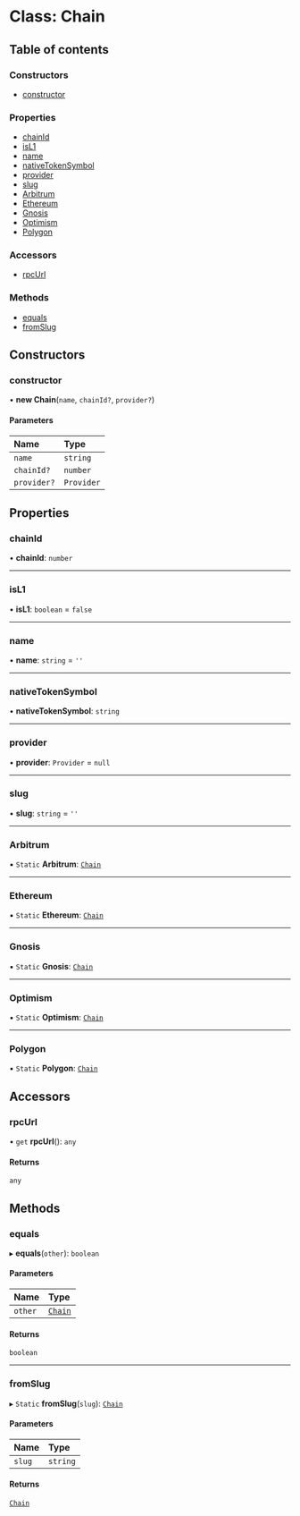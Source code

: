 # Class: Chain

## Table of contents

### Constructors

- [constructor](Chain.md#constructor)

### Properties

- [chainId](Chain.md#chainid)
- [isL1](Chain.md#isl1)
- [name](Chain.md#name)
- [nativeTokenSymbol](Chain.md#nativetokensymbol)
- [provider](Chain.md#provider)
- [slug](Chain.md#slug)
- [Arbitrum](Chain.md#arbitrum)
- [Ethereum](Chain.md#ethereum)
- [Gnosis](Chain.md#gnosis)
- [Optimism](Chain.md#optimism)
- [Polygon](Chain.md#polygon)

### Accessors

- [rpcUrl](Chain.md#rpcurl)

### Methods

- [equals](Chain.md#equals)
- [fromSlug](Chain.md#fromslug)

## Constructors

### <a id="constructor" name="constructor"></a> constructor

• **new Chain**(`name`, `chainId?`, `provider?`)

#### Parameters

| Name | Type |
| :------ | :------ |
| `name` | `string` |
| `chainId?` | `number` |
| `provider?` | `Provider` |

## Properties

### <a id="chainid" name="chainid"></a> chainId

• **chainId**: `number`

___

### <a id="isl1" name="isl1"></a> isL1

• **isL1**: `boolean` = `false`

___

### <a id="name" name="name"></a> name

• **name**: `string` = `''`

___

### <a id="nativetokensymbol" name="nativetokensymbol"></a> nativeTokenSymbol

• **nativeTokenSymbol**: `string`

___

### <a id="provider" name="provider"></a> provider

• **provider**: `Provider` = `null`

___

### <a id="slug" name="slug"></a> slug

• **slug**: `string` = `''`

___

### <a id="arbitrum" name="arbitrum"></a> Arbitrum

▪ `Static` **Arbitrum**: [`Chain`](Chain.md)

___

### <a id="ethereum" name="ethereum"></a> Ethereum

▪ `Static` **Ethereum**: [`Chain`](Chain.md)

___

### <a id="gnosis" name="gnosis"></a> Gnosis

▪ `Static` **Gnosis**: [`Chain`](Chain.md)

___

### <a id="optimism" name="optimism"></a> Optimism

▪ `Static` **Optimism**: [`Chain`](Chain.md)

___

### <a id="polygon" name="polygon"></a> Polygon

▪ `Static` **Polygon**: [`Chain`](Chain.md)

## Accessors

### <a id="rpcurl" name="rpcurl"></a> rpcUrl

• `get` **rpcUrl**(): `any`

#### Returns

`any`

## Methods

### <a id="equals" name="equals"></a> equals

▸ **equals**(`other`): `boolean`

#### Parameters

| Name | Type |
| :------ | :------ |
| `other` | [`Chain`](Chain.md) |

#### Returns

`boolean`

___

### <a id="fromslug" name="fromslug"></a> fromSlug

▸ `Static` **fromSlug**(`slug`): [`Chain`](Chain.md)

#### Parameters

| Name | Type |
| :------ | :------ |
| `slug` | `string` |

#### Returns

[`Chain`](Chain.md)
